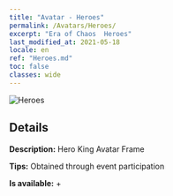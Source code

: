 ```yaml
---
title: "Avatar - Heroes"
permalink: /Avatars/Heroes/
excerpt: "Era of Chaos  Heroes"
last_modified_at: 2021-05-18
locale: en
ref: "Heroes.md"
toc: false
classes: wide
---
```

 ![Heroes](/images/a/avatarFrame_49.png)

## Details

 **Description:** Hero King Avatar Frame 

 **Tips:** Obtained through event participation 

 **Is available:**  + 

